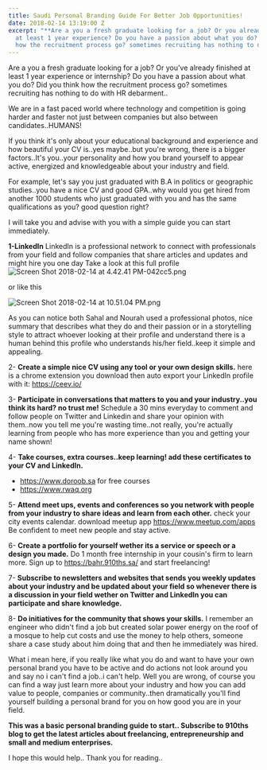 ```yaml
---
title: Saudi Personal Branding Guide For Better Job Opportunities!
date: 2018-02-14 13:19:00 Z
excerpt: "**Are a you a fresh graduate looking for a job? Or you already finished
  at least 1 year experience? Do you have a passion about what you do? Did you think
  how the recruitment process go? sometimes recruiting has nothing to do with HR debarment..**"
---
```


Are a you a fresh graduate looking for a job? Or you've already finished at least 1 year experience or internship? Do you have a passion about what you do? Did you think how the recruitment process go? sometimes recruiting has nothing to do with HR debarment..

We are in a fast paced world where technology and competition is going harder and faster not just between companies but also between candidates..HUMANS!

If you think it's only about your educational background and experience and how beautiful your CV is..yes maybe..but you're wrong, there is a bigger factors..It's you..your personality and how you brand yourself to appear active, energized and knowledgeable about your industry and field. 

For example, let's say you just graduated with B.A in politics or geographic studies..you have a nice CV and good GPA..why would you get hired from another 1000 students who just graduated with you and has the same qualifications as you? good question right? 

I will take you and advise with you with a simple guide you can start immediately. 

**1-LinkedIn**
LinkedIn is a professional network to connect with professionals from your field and follow companies that share articles and updates and might hire you one day
Take a look at this full profile 
![Screen Shot 2018-02-14 at 4.42.41 PM-042cc5.png](/uploads/Screen%20Shot%202018-02-14%20at%204.42.41%20PM-042cc5.png)

or like this 

![Screen Shot 2018-02-14 at 10.51.04 PM.png](/uploads/Screen%20Shot%202018-02-14%20at%2010.51.04%20PM.png)

As you can notice both Sahal and Nourah used a professional photos, nice summary that describes what they do and their passion or in a storytelling style to attract whoever looking at their profile and understand there is a human behind this profile who understands his/her field..keep it simple and appealing. 

2- **Create a simple nice CV using any tool or your own design skills.**
here is a chrome extension you download then auto export your LinkedIn profile with it: https://ceev.io/

3- **Participate in conversations that matters to you and your industry..you think its hard? no trust me!**
Schedule a 30 mins everyday to comment and follow people on Twitter and Linkedin and share your opinion with them..now you tell me you're wasting time..not really, you're actually learning from people who has more experience than you and getting your name shown!

4- **Take courses, extra courses..keep learning! add these certificates to your CV and LinkedIn.** 
* https://www.doroob.sa for free courses 
* https://www.rwaq.org

5- **Attend meet ups, events and conferences so you network with people from your industry to share ideas and learn from each other.**
check your city events calendar. 
download meetup app https://www.meetup.com/apps 
Be confident to meet new people and stay active.

6- **Create a portfolio for yourself wether its a service or speech or a design you made.**
Do 1 month free internship in your cousin's firm to learn more. 
Sign up to https://bahr.910ths.sa/ and start freelancing! 

7- **Subscribe to newsletters and websites that sends you weekly updates about your industry and be updated about your field so whenever there is a discussion in your field wether on Twitter and LinkedIn you can participate and share knowledge.**

8- **Do initiatives for the community that shows your skills.**
I remember an engineer who didn't find a job but created solar power energy on the roof of a mosque to help cut costs and use the money to help others, someone share a case study about him doing that and then he immediately was hired. 

What i mean here, if you really like what you do and want to have your own personal brand you have to be active and do actions not look around you and say no i can't find a job..i can't help. 
Well you are wrong, of course you can find a way just learn more about your industry and how you can add value to people, companies or community..then dramatically you'll find yourself building a personal brand for you on how good you are in your field.

**This was a basic personal branding guide to start..
Subscribe to 910ths blog to get the latest articles about freelancing, entrepreneurship and small and medium enterprises.**

I hope this would help..
Thank you for reading..
